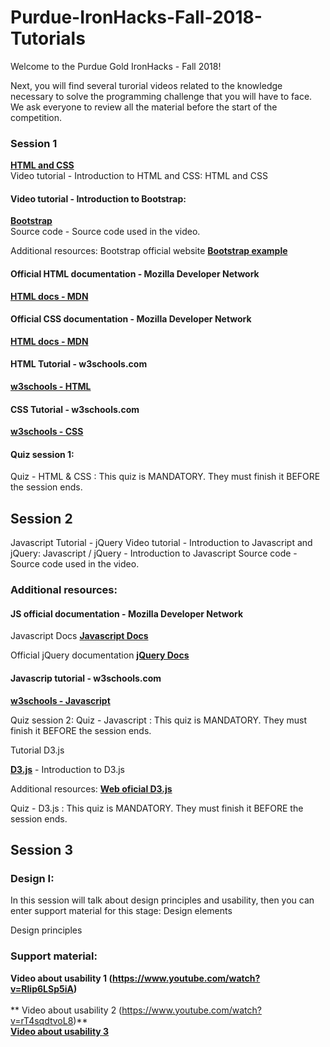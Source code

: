 # Purdue-IronHacks-Fall-2018-Tutorials
Welcome to the Purdue Gold IronHacks - Fall 2018! 

Next, you will find several turorial videos related to the knowledge necessary to solve the programming challenge that you will have to face. We ask everyone to review all the material before the start of the competition.

### Session 1


**[HTML and CSS](https://youtu.be/o74YX3koXPY)**<br>
Video tutorial - Introduction to HTML and CSS:
HTML and CSS 

#### Video tutorial - Introduction to Bootstrap:
**[Bootstrap](https://youtu.be/IdUHGzKSoBI)**<br>
Source code - Source code used in the video.

Additional resources:
Bootstrap official website
**[Bootstrap example](https://github.com/RCODI/polarbear_webpage/tree/master)**

#### Official HTML documentation - Mozilla Developer Network
**[HTML docs - MDN](https://developer.mozilla.org/en-US/docs/Web/HTML)**<br>

#### Official CSS documentation - Mozilla Developer Network
**[HTML docs - MDN](https://developer.mozilla.org/en-US/docs/Web/CSS)**<br>

#### HTML Tutorial - w3schools.com
**[w3schools - HTML](http://www.w3schools.com/html/)**<br>

#### CSS Tutorial - w3schools.com
**[w3schools - CSS](http://www.w3schools.com/css/)**<br>

#### Quiz session 1:
Quiz - HTML & CSS : 
This quiz is MANDATORY. They must finish it BEFORE the session ends.

## Session 2

Javascript Tutorial - jQuery
Video tutorial - Introduction to Javascript and jQuery:
Javascript / jQuery - Introduction to Javascript
Source code - Source code used in the video.

### Additional resources:
#### JS official documentation - Mozilla Developer Network<br>
Javascript Docs
**[Javascript Docs](https://developer.mozilla.org/en-US/docs/Web/JavaScript)**<br>

Official jQuery documentation
**[jQuery Docs](https://api.jquery.com/)**<br>

#### Javascrip tutorial - w3schools.com
**[w3schools - Javascript](http://www.w3schools.com/js/)**<br>

Quiz session 2:
Quiz - Javascript : This quiz is MANDATORY. They must finish it BEFORE the session ends.

Tutorial D3.js

**[D3.js](https://youtu.be/0_ZAc1pkaY8)** - Introduction to D3.js<br>

Additional resources:
**[Web oficial D3.js](https://d3js.org/)**<br>

Quiz - D3.js : This quiz is MANDATORY. They must finish it BEFORE the session ends.

## Session 3

### Design I:
In this session will talk about design principles and usability, then you can enter support material for this stage: Design elements 

Design principles

### Support material:
**Video about usability 1  (https://www.youtube.com/watch?v=Rlip6LSp5iA)**<br><br>
** Video about usability 2 (https://www.youtube.com/watch?v=rT4sqdtvoL8)**<br>
**[Video about usability 3](https://www.youtube.com/watch?v=PcS8dRvDNjI&t=175s)**<br>

